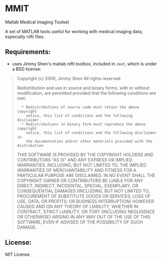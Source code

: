 MMIT
====

Matlab Medical Imaging Toolset

A set of MATLAB tools useful for working with medical imaging data, especially nifti files.


Requirements:
-------------
- uses Jimmy Shen's matlab nifti toolbox, included in `/ext`, which is under a BSD license:
>	Copyright (c) 2009, Jimmy Shen
>	All rights reserved.
>
>	Redistribution and use in source and binary forms, with or without
>	modification, are permitted provided that the following conditions are
>	met:
>
>		* Redistributions of source code must retain the above copyright
>		  notice, this list of conditions and the following disclaimer.
>		* Redistributions in binary form must reproduce the above copyright
>		  notice, this list of conditions and the following disclaimer in
>		  the documentation and/or other materials provided with the distribution
>
>	THIS SOFTWARE IS PROVIDED BY THE COPYRIGHT HOLDERS AND CONTRIBUTORS "AS IS"
>	AND ANY EXPRESS OR IMPLIED WARRANTIES, INCLUDING, BUT NOT LIMITED TO, THE
>	IMPLIED WARRANTIES OF MERCHANTABILITY AND FITNESS FOR A PARTICULAR PURPOSE
>	ARE DISCLAIMED. IN NO EVENT SHALL THE COPYRIGHT OWNER OR CONTRIBUTORS BE
>	LIABLE FOR ANY DIRECT, INDIRECT, INCIDENTAL, SPECIAL, EXEMPLARY, OR
>	CONSEQUENTIAL DAMAGES (INCLUDING, BUT NOT LIMITED TO, PROCUREMENT OF
>	SUBSTITUTE GOODS OR SERVICES; LOSS OF USE, DATA, OR PROFITS; OR BUSINESS
>	INTERRUPTION) HOWEVER CAUSED AND ON ANY THEORY OF LIABILITY, WHETHER IN
>	CONTRACT, STRICT LIABILITY, OR TORT (INCLUDING NEGLIGENCE OR OTHERWISE)
>	ARISING IN ANY WAY OUT OF THE USE OF THIS SOFTWARE, EVEN IF ADVISED OF THE
>	POSSIBILITY OF SUCH DAMAGE.

License:
--------
MIT License